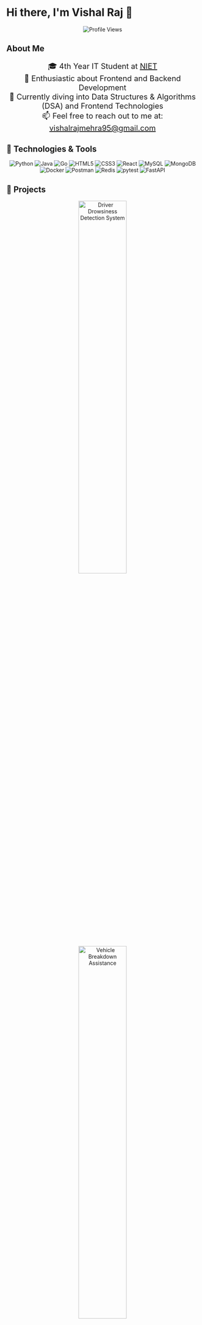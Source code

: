 # Hi there, I'm Vishal Raj 👋

<p align="center">
    <img src="https://komarev.com/ghpvc/?username=vishalraj9102&color=blue&style=flat-square&label=Profile+Views" alt="Profile Views" />
</p>

## About Me
<p align="center" style="font-size: 20px;">
    🎓 4th Year IT Student at <a href="https://www.niet.co.in/" target="_blank">NIET</a><br>
    👀 Enthusiastic about Frontend and Backend Development<br>
    🌱 Currently diving into Data Structures & Algorithms (DSA) and Frontend Technologies<br>
    📫 Feel free to reach out to me at: <a href="mailto:vishalrajmehra95@gmail.com">vishalrajmehra95@gmail.com</a>
</p>

## 🔧 Technologies & Tools
<p align="center">
    <img src="https://img.shields.io/badge/-Python-3776AB?style=for-the-badge&logo=python&logoColor=white" alt="Python" />
    <img src="https://img.shields.io/badge/-Java-007396?style=for-the-badge&logo=java&logoColor=white" alt="Java" />
    <img src="https://img.shields.io/badge/-Go-00ADD8?style=for-the-badge&logo=go&logoColor=white" alt="Go" />
    <img src="https://img.shields.io/badge/-HTML5-E34F26?style=for-the-badge&logo=html5&logoColor=white" alt="HTML5" />
    <img src="https://img.shields.io/badge/-CSS3-1572B6?style=for-the-badge&logo=css3&logoColor=white" alt="CSS3" />
    <img src="https://img.shields.io/badge/-React-61DAFB?style=for-the-badge&logo=react&logoColor=black" alt="React" />
    <img src="https://img.shields.io/badge/-MySQL-4479A1?style=for-the-badge&logo=mysql&logoColor=white" alt="MySQL" />
    <img src="https://img.shields.io/badge/-MongoDB-47A248?style=for-the-badge&logo=mongodb&logoColor=white" alt="MongoDB" />
    <img src="https://img.shields.io/badge/-Docker-2496ED?style=for-the-badge&logo=docker&logoColor=white" alt="Docker" />
    <img src="https://img.shields.io/badge/-Postman-FF6C37?style=for-the-badge&logo=postman&logoColor=white" alt="Postman" />
    <img src="https://img.shields.io/badge/-Redis-DC382D?style=for-the-badge&logo=redis&logoColor=white" alt="Redis" />
    <img src="https://img.shields.io/badge/-pytest-0A9EDC?style=for-the-badge&logo=pytest&logoColor=white" alt="pytest" />
    <img src="https://img.shields.io/badge/-FastAPI-009688?style=for-the-badge&logo=fastapi&logoColor=white" alt="FastAPI" />
</p>

## 🚀 Projects
<p align="center">
    <a href="https://github.com/vishalraj9102/Driver-Drowsiness-Detction-System.git" target="_blank">
        <img width="50%" src="https://github-readme-stats.vercel.app/api/pin/?username=vishalraj9102&repo=Driver-Drowsiness-Detection-System&theme=tokyonight" alt="Driver Drowsiness Detection System" />
    </a>
    <a href="https://github.com/vishalraj9102/Vehicle-Breakdown-Assistance" target="_blank">
        <img width="50%" src="https://github-readme-stats.vercel.app/api/pin/?username=vishalraj9102&repo=Vehicle-Breakdown-Assistance&theme=tokyonight" alt="Vehicle Breakdown Assistance" />
    </a>
</p>

## 📈 GitHub Stats
<p align="center">
    <a href="https://github-readme-stats.vercel.app" target="_blank">
        <img width="49%" alt="Vishal's GitHub Stats" src="https://my-stats-lemon.vercel.app/api?username=vishalraj9102&show_icons=true&theme=tokyonight&hide_border=true"/>
    </a>
    <a href="https://github-readme-stats.vercel.app" target="_blank">
        <img width="49%" alt="Top Languages" src="https://my-stats-lemon.vercel.app/api/top-langs/?username=vishalraj9102&layout=compact&theme=tokyonight&hide_border=true"/>
    </a>
</p>

## 🏆 GitHub Trophies
<p align="center">
    <img src="https://github-profile-trophy.vercel.app/?username=vishalraj9102&theme=radical&no-frame=true&row=1&column=7" alt="GitHub Trophies" />
</p>

## 🔥 Streak Stats
<p align="center">
    <img src="https://github-readme-streak-stats.herokuapp.com/?user=vishalraj9102&theme=tokyonight&hide_border=true" alt="Streak Stats" />
</p>


## 📚 Education
<p align="center" style="font-size: 18px;">
    🎓 Bachelor of Technology in Information Technology at <a href="https://www.niet.co.in/" target="_blank">NIET</a>
</p>

## 💼 Work Experience
<p align="center" style="font-size: 18px;">
    💻 Backend Intern at TechScholars<br>
    🌐 Frontend-End Intern at Baskethunt Pvt Ltd<br>
    🛠️ Web Developer at Codevirus Security
</p>

## 🎖️ Achievements
<p align="center" style="font-size: 18px;">
    🏆 Got 3rd rank in coding competition at college<br>
    🌟 Top contributor to open source projects<br>
    🌐 Summer intern at Celebal Technology<br>
    🏅 Campus ambassador at IIT Guwahati<br>
    📜 Certifications from Infosys Springboard, Coursera, and Microsoft Azure
</p>

## 💬 Let's Connect!
<p align="center">
    <a href="https://www.linkedin.com/in/vishal-raj-699205235/" target="_blank">
        <img src="https://img.shields.io/badge/-LinkedIn-0A66C2?style=for-the-badge&logo=linkedin&logoColor=white" alt="LinkedIn" />
    </a>
    <a href="https://leetcode.com/u/Vishal_raj9525/" target="_blank">
        <img src="https://img.shields.io/badge/-LeetCode-FFA116?style=for-the-badge&logo=leetcode&logoColor=white" alt="LeetCode" />
    </a>
    <a href="mailto:vishalrajmehra95@gmail.com">
        <img src="https://img.shields.io/badge/-Email-D14836?style=for-the-badge&logo=gmail&logoColor=white" alt="Email" />
    </a>
</p>
